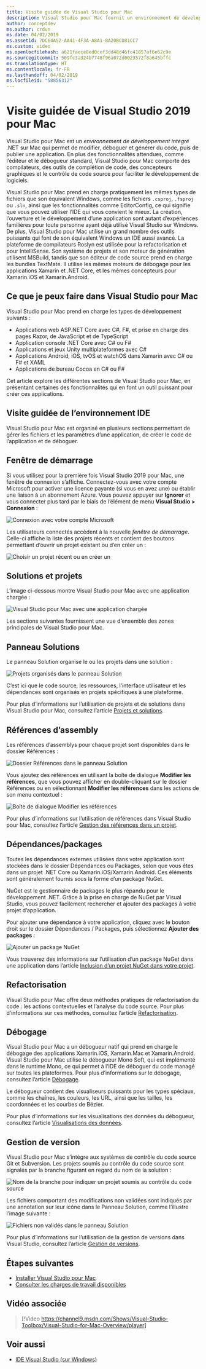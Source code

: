 ```yaml
---
title: Visite guidée de Visual Studio pour Mac
description: Visual Studio pour Mac fournit un environnement de développement intégré pour créer des applications .NET sur macOS, notamment des sites web ASP.NET Core, ainsi que des projets Xamarin pour iOS, Android, Mac et Xamarin.Forms.
author: conceptdev
ms.author: crdun
ms.date: 04/02/2019
ms.assetid: 7DC64A52-AA41-4F3A-A8A1-8A20BCD81CC7
ms.custom: video
ms.openlocfilehash: a621faece8ed0cef3dd48d46fc41857af6e62c9e
ms.sourcegitcommit: 509fc3a324b7748f96a072d0023572f8a645bffc
ms.translationtype: HT
ms.contentlocale: fr-FR
ms.lasthandoff: 04/02/2019
ms.locfileid: "58856312"
---
```

# <a name="visual-studio-2019-for-mac-tour"></a>Visite guidée de Visual Studio 2019 pour Mac

Visual Studio pour Mac est un _environnement de développement intégré_ .NET sur Mac qui permet de modifier, déboguer et générer du code, puis de publier une application. En plus des fonctionnalités attendues, comme l’éditeur et le débogueur standard, Visual Studio pour Mac comporte des compilateurs, des outils de complétion de code, des concepteurs graphiques et le contrôle de code source pour faciliter le développement de logiciels.

Visual Studio pour Mac prend en charge pratiquement les mêmes types de fichiers que son équivalent Windows, comme les fichiers `.csproj`, `.fsproj` ou `.sln`, ainsi que les fonctionnalités comme EditorConfig, ce qui signifie que vous pouvez utiliser l’IDE qui vous convient le mieux.
La création, l’ouverture et le développement d’une application sont autant d’expériences familières pour toute personne ayant déjà utilisé Visual Studio sur Windows. De plus, Visual Studio pour Mac utilise un grand nombre des outils puissants qui font de son équivalent Windows un IDE aussi avancé. La plateforme de compilateurs Roslyn est utilisée pour la refactorisation et pour IntelliSense. Son système de projets et son moteur de génération utilisent MSBuild, tandis que son éditeur de code source prend en charge les bundles TextMate. Il utilise les mêmes moteurs de débogage pour les applications Xamarin et .NET Core, et les mêmes concepteurs pour Xamarin.iOS et Xamarin.Android.

## <a name="what-can-i-do-in-visual-studio-for-mac"></a>Ce que je peux faire dans Visual Studio pour Mac

Visual Studio pour Mac prend en charge les types de développement suivants :

- Applications web ASP.NET Core avec C#, F#, et prise en charge des pages Razor, de JavaScript et de TypeScript
- Application console .NET Core avec C# ou F#
- Applications et jeux Unity multiplateformes avec C#
- Applications Android, iOS, tvOS et watchOS dans Xamarin avec C# ou F# et XAML
- Applications de bureau Cocoa en C# ou F#

Cet article explore les différentes sections de Visual Studio pour Mac, en présentant certaines des fonctionnalités qui en font un outil puissant pour créer ces applications.

## <a name="ide-tour"></a>Visite guidée de l’environnement IDE

Visual Studio pour Mac est organisé en plusieurs sections permettant de gérer les fichiers et les paramètres d’une application, de créer le code de l’application et de déboguer.

## <a name="start-window"></a>Fenêtre de démarrage

Si vous utilisez pour la première fois Visual Studio 2019 pour Mac, une fenêtre de connexion s’affiche. Connectez-vous avec votre compte Microsoft pour activer une licence payante (si vous en avez une) ou établir une liaison à un abonnement Azure. Vous pouvez appuyer sur **Ignorer** et vous connecter plus tard par le biais de l’élément de menu **Visual Studio > Connexion** :

![Connexion avec votre compte Microsoft](media/ide-tour-2019-start-signin.png)

Les utilisateurs connectés accèdent à la nouvelle _fenêtre de démarrage_. Celle-ci affiche la liste des projets récents et contient des boutons permettant d’ouvrir un projet existant ou d’en créer un :

![Choisir un projet récent ou en créer un](media/ide-tour-2019-start-projects.png)

## <a name="solutions-and-projects"></a>Solutions et projets

L’image ci-dessous montre Visual Studio pour Mac avec une application chargée :

![Visual Studio pour Mac avec une application chargée](media/ide-tour-image17.png)

Les sections suivantes fournissent une vue d’ensemble des zones principales de Visual Studio pour Mac.

## <a name="solution-pad"></a>Panneau Solutions

Le panneau Solution organise le ou les projets dans une solution :

![Projets organisés dans le panneau Solution](media/ide-tour-image18.png)

C’est ici que le code source, les ressources, l’interface utilisateur et les dépendances sont organisés en projets spécifiques à une plateforme.

Pour plus d’informations sur l’utilisation de projets et de solutions dans Visual Studio pour Mac, consultez l’article [Projets et solutions](/visualstudio/mac/projects-and-solutions).

## <a name="assembly-references"></a>Références d’assembly

Les références d’assemblys pour chaque projet sont disponibles dans le dossier Références :

![Dossier Références dans le panneau Solution](media/ide-tour-image19.png)

Vous ajoutez des références en utilisant la boîte de dialogue **Modifier les références**, que vous pouvez afficher en double-cliquant sur le dossier Références ou en sélectionnant **Modifier les références** dans les actions de son menu contextuel :

![Boîte de dialogue Modifier les références](media/ide-tour-image20.png)

Pour plus d’informations sur l’utilisation de références dans Visual Studio pour Mac, consultez l’article [Gestion des références dans un projet](/visualstudio/mac/managing-references-in-a-project).

## <a name="dependencies--packages"></a>Dépendances/packages

Toutes les dépendances externes utilisées dans votre application sont stockées dans le dossier Dépendances ou Packages, selon que vous êtes dans un projet .NET Core ou Xamarin.iOS/Xamarin.Android. Ces éléments sont généralement fournis sous la forme d’un package NuGet.

NuGet est le gestionnaire de packages le plus répandu pour le développement .NET. Grâce à la prise en charge de NuGet par Visual Studio, vous pouvez facilement rechercher et ajouter des packages à votre projet d’application.

Pour ajouter une dépendance à votre application, cliquez avec le bouton droit sur le dossier Dépendances / Packages, puis sélectionnez **Ajouter des packages** :

![Ajouter un package NuGet](media/ide-tour-image21.png)

Vous trouverez des informations sur l’utilisation d’un package NuGet dans une application dans l’article [Inclusion d’un projet NuGet dans votre projet](/visualstudio/mac/nuget-walkthrough).

## <a name="refactoring"></a>Refactorisation

Visual Studio pour Mac offre deux méthodes pratiques de refactorisation du code : les actions contextuelles et l’analyse du code source. Pour plus d’informations sur ces méthodes, consultez l’article [Refactorisation](/visualstudio/mac/refactoring).

## <a name="debugging"></a>Débogage

Visual Studio pour Mac a un débogueur natif qui prend en charge le débogage des applications Xamarin.iOS, Xamarin.Mac et Xamarin.Android. Visual Studio pour Mac utilise le débogueur Mono Soft, qui est implémenté dans le runtime Mono, ce qui permet à l’IDE de déboguer du code managé sur toutes les plateformes. Pour plus d’informations sur le débogage, consultez l’article [Débogage](/visualstudio/mac/debugging).

Le débogueur contient des visualiseurs puissants pour les types spéciaux, comme les chaînes, les couleurs, les URL, ainsi que les tailles, les coordonnées et les courbes de Bézier.

Pour plus d’informations sur les visualisations des données du débogueur, consultez l’article [Visualisations des données](/visualstudio/mac/data-visualizations).

## <a name="version-control"></a>Gestion de version

Visual Studio pour Mac s’intègre aux systèmes de contrôle du code source Git et Subversion. Les projets soumis au contrôle du code source sont signalés par la branche figurant en regard du nom de la solution :

![Nom de la branche pour indiquer un projet soumis au contrôle du code source](media/ide-tour-image22.png)

Les fichiers comportant des modifications non validées sont indiqués par une annotation sur leur icône dans le Panneau Solution, comme l’illustre l’image suivante :

![Fichiers non validés dans le panneau Solution](media/ide-tour-image23.png)

Pour plus d’informations sur l’utilisation de la gestion de versions dans Visual Studio, consultez l’article [Gestion de versions](/visualstudio/mac/version-control).

## <a name="next-steps"></a>Étapes suivantes

- [Installer Visual Studio pour Mac](installation.md)
- [Consulter les charges de travail disponibles](/visualstudio/mac/workloads/)

## <a name="related-video"></a>Vidéo associée

> [!Video https://channel9.msdn.com/Shows/Visual-Studio-Toolbox/Visual-Studio-for-Mac-Overview/player]

## <a name="see-also"></a>Voir aussi

- [IDE Visual Studio (sur Windows)](/visualstudio/ide/visual-studio-ide)
